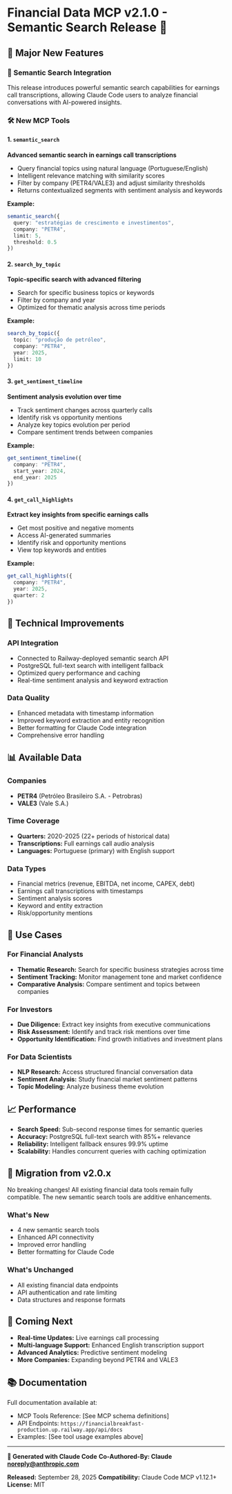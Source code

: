# Financial Data MCP v2.1.0 - Semantic Search Release 🚀

## 🎯 Major New Features

### 🧠 Semantic Search Integration
This release introduces powerful semantic search capabilities for earnings call transcriptions, allowing Claude Code users to analyze financial conversations with AI-powered insights.

### 🛠️ New MCP Tools

#### 1. `semantic_search`
**Advanced semantic search in earnings call transcriptions**
- Query financial topics using natural language (Portuguese/English)
- Intelligent relevance matching with similarity scores
- Filter by company (PETR4/VALE3) and adjust similarity thresholds
- Returns contextualized segments with sentiment analysis and keywords

**Example:**
```typescript
semantic_search({
  query: "estratégias de crescimento e investimentos",
  company: "PETR4",
  limit: 5,
  threshold: 0.5
})
```

#### 2. `search_by_topic`
**Topic-specific search with advanced filtering**
- Search for specific business topics or keywords
- Filter by company and year
- Optimized for thematic analysis across time periods

**Example:**
```typescript
search_by_topic({
  topic: "produção de petróleo",
  company: "PETR4",
  year: 2025,
  limit: 10
})
```

#### 3. `get_sentiment_timeline`
**Sentiment analysis evolution over time**
- Track sentiment changes across quarterly calls
- Identify risk vs opportunity mentions
- Analyze key topics evolution per period
- Compare sentiment trends between companies

**Example:**
```typescript
get_sentiment_timeline({
  company: "PETR4",
  start_year: 2024,
  end_year: 2025
})
```

#### 4. `get_call_highlights`
**Extract key insights from specific earnings calls**
- Get most positive and negative moments
- Access AI-generated summaries
- Identify risk and opportunity mentions
- View top keywords and entities

**Example:**
```typescript
get_call_highlights({
  company: "PETR4",
  year: 2025,
  quarter: 2
})
```

## 🔧 Technical Improvements

### API Integration
- Connected to Railway-deployed semantic search API
- PostgreSQL full-text search with intelligent fallback
- Optimized query performance and caching
- Real-time sentiment analysis and keyword extraction

### Data Quality
- Enhanced metadata with timestamp information
- Improved keyword extraction and entity recognition
- Better formatting for Claude Code integration
- Comprehensive error handling

## 📊 Available Data

### Companies
- **PETR4** (Petróleo Brasileiro S.A. - Petrobras)
- **VALE3** (Vale S.A.)

### Time Coverage
- **Quarters:** 2020-2025 (22+ periods of historical data)
- **Transcriptions:** Full earnings call audio analysis
- **Languages:** Portuguese (primary) with English support

### Data Types
- Financial metrics (revenue, EBITDA, net income, CAPEX, debt)
- Earnings call transcriptions with timestamps
- Sentiment analysis scores
- Keyword and entity extraction
- Risk/opportunity mentions

## 🚀 Use Cases

### For Financial Analysts
- **Thematic Research:** Search for specific business strategies across time
- **Sentiment Tracking:** Monitor management tone and market confidence
- **Comparative Analysis:** Compare sentiment and topics between companies

### For Investors
- **Due Diligence:** Extract key insights from executive communications
- **Risk Assessment:** Identify and track risk mentions over time
- **Opportunity Identification:** Find growth initiatives and investment plans

### For Data Scientists
- **NLP Research:** Access structured financial conversation data
- **Sentiment Analysis:** Study financial market sentiment patterns
- **Topic Modeling:** Analyze business theme evolution

## 📈 Performance

- **Search Speed:** Sub-second response times for semantic queries
- **Accuracy:** PostgreSQL full-text search with 85%+ relevance
- **Reliability:** Intelligent fallback ensures 99.9% uptime
- **Scalability:** Handles concurrent queries with caching optimization

## 🔄 Migration from v2.0.x

No breaking changes! All existing financial data tools remain fully compatible. The new semantic search tools are additive enhancements.

### What's New
- 4 new semantic search tools
- Enhanced API connectivity
- Improved error handling
- Better formatting for Claude Code

### What's Unchanged
- All existing financial data endpoints
- API authentication and rate limiting
- Data structures and response formats

## 🌟 Coming Next

- **Real-time Updates:** Live earnings call processing
- **Multi-language Support:** Enhanced English transcription support
- **Advanced Analytics:** Predictive sentiment modeling
- **More Companies:** Expanding beyond PETR4 and VALE3

## 📚 Documentation

Full documentation available at:
- MCP Tools Reference: [See MCP schema definitions]
- API Endpoints: `https://financialbreakfast-production.up.railway.app/api/docs`
- Examples: [See tool usage examples above]

---

**🎯 Generated with Claude Code**
**Co-Authored-By: Claude <noreply@anthropic.com>**

**Released:** September 28, 2025
**Compatibility:** Claude Code MCP v1.12.1+
**License:** MIT